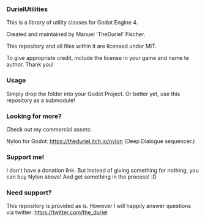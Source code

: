 ### DurielUtilities

This is a library of utility classes for Godot Engine 4.

Created and maintained by Manuel 'TheDuriel' Fischer.

This repository and all files within it are licensed under MIT.

To give appropriate credit, include the license in your game and name te author. Thank you!

### Usage

Simply drop the folder into your Godot Project. Or better yet, use this repository as a submodule!

### Looking for more?

Check out my commercial assets: 

Nylon for Godot: https://theduriel.itch.io/nylon (Deep Dialogue sequencer.)

### Support me!

I don't have a donation link. But instead of giving something for nothing, you can buy Nylon above! And get something in the process! :D

### Need support?

This repository is provided as is. However I will happily answer questions via twitter: https://twitter.com/the_duriel
